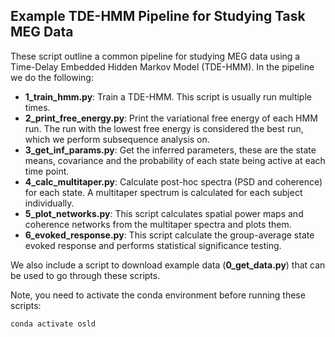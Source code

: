 Example TDE-HMM Pipeline for Studying Task MEG Data
---------------------------------------------------

These script outline a common pipeline for studying MEG data using a Time-Delay Embedded Hidden Markov Model (TDE-HMM). In the pipeline we do the following:

- **1_train_hmm.py**: Train a TDE-HMM. This script is usually run multiple times.
- **2_print_free_energy.py**: Print the variational free energy of each HMM run. The run with the lowest free energy is considered the best run, which we perform subsequence analysis on.
- **3_get_inf_params.py**: Get the inferred parameters, these are the state means, covariance and the probability of each state being active at each time point.
- **4_calc_multitaper.py**: Calculate post-hoc spectra (PSD and coherence) for each state. A multitaper spectrum is calculated for each subject individually.
- **5_plot_networks.py**: This script calculates spatial power maps and coherence networks from the multitaper spectra and plots them.
- **6_evoked_response.py**: This script calculate the group-average state evoked response and performs statistical significance testing.

We also include a script to download example data (**0_get_data.py**) that can be used to go through these scripts.

Note, you need to activate the conda environment before running these scripts:
    
    conda activate osld

